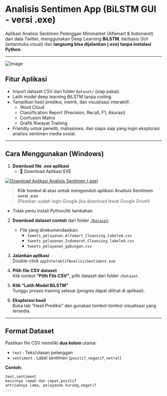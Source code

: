 # Analisis Sentimen App (BiLSTM GUI - versi .exe)

Aplikasi Analisis Sentimen Pelanggan Minimarket (Alfamart & Indomaret) dari data Twitter, menggunakan Deep Learning **BiLSTM**, berbasis GUI (antarmuka visual) dan **langsung bisa dijalankan (.exe) tanpa instalasi Python**.

---
![Image](https://github.com/user-attachments/assets/a2f9e448-cf1b-46a0-b054-0fb4f72bc030)

## Fitur Aplikasi

- Import dataset CSV dari folder `Dataset/` (siap pakai).
- Latih model deep learning BiLSTM tanpa coding.
- Tampilkan hasil prediksi, metrik, dan visualisasi interaktif:
  - Word Cloud
  - Classification Report (Precision, Recall, F1, Akurasi)
  - Confusion Matrix
  - Grafik Riwayat Training
- Friendly untuk peneliti, mahasiswa, dan siapa saja yang ingin eksplorasi analisis sentimen media sosial.

---

## Cara Menggunakan (Windows)

1. **Download file .exe aplikasi**
   - 🚀 Download Aplikasi EXE

[![Download Aplikasi Analisis Sentimen (.exe)](https://img.shields.io/badge/Download%20EXE-Analisis--Sentimen-blue?logo=windows&style=for-the-badge)](https://drive.google.com/uc?export=download&id=1i_uUr7ZvG6AFkPJu3k8LLv_nbPPVkwWD)

> **Klik tombol di atas untuk mengunduh aplikasi Analisis Sentimen versi .exe**  
> (Pastikan sudah login Google jika download lewat Google Drive!)

   - Tidak perlu install Python/lib tambahan.

2. **Download dataset contoh** dari folder [`/Dataset`](./Dataset):
   - File yang direkomendasikan:
     - `tweets_pelayanan_Alfamart_Cleansing_labeled.csv`
     - `tweets_pelayanan_Indomaret_Cleansing_labeled.csv`
     - `tweets_pelayanan_gabungan.csv`

3. **Jalankan aplikasi**  
   Double-click `appInteraktifAnalisisSentiment.exe`

4. **Pilih file CSV dataset**  
   Klik tombol **“Pilih File CSV”**, pilih dataset dari folder `/Dataset`.

5. **Klik “Latih Model BiLSTM”**  
   Tunggu proses training selesai (progres dapat dilihat di aplikasi).

6. **Eksplorasi hasil**  
   Buka tab “Hasil Prediksi” dan gunakan tombol-tombol visualisasi yang tersedia.

---

## Format Dataset

Pastikan file CSV memiliki **dua kolom** utama:  
- `text` : Teks/ulasan pelanggan  
- `sentiment` : Label sentimen (`positif`, `negatif`, `netral`)

**Contoh:**
```csv
text,sentiment
kasirnya ramah dan cepat,positif
antriannya lama, pelayanan kurang,negatif
...
